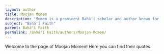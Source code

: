 ```yaml
---
layout: author
title: Moojan Momen
description: "Momen is a prominent Bahá'í scholar and author known for his writings on the history and teachings of the Bahá'í Faith, including key publications that analyze its principles."
subject: "Bahá'í Faith"
parent: Bahá'í Faith
permalink: /Bahá'í Faith/authors/Moojan-Momen/
---
```


Welcome to the page of Moojan Momen! Here you can find their quotes.
